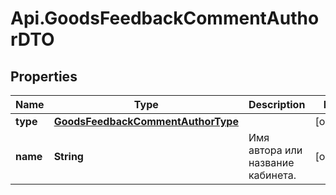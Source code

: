 # Api.GoodsFeedbackCommentAuthorDTO

## Properties

Name | Type | Description | Notes
------------ | ------------- | ------------- | -------------
**type** | [**GoodsFeedbackCommentAuthorType**](GoodsFeedbackCommentAuthorType.md) |  | [optional] 
**name** | **String** | Имя автора или название кабинета. | [optional] 


